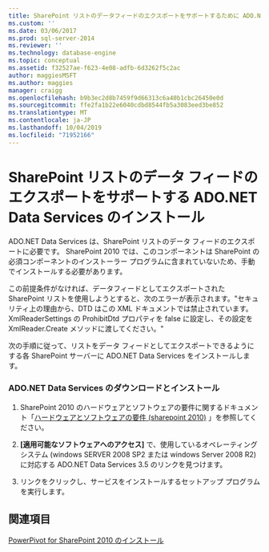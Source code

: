 ```yaml
---
title: SharePoint リストのデータフィードのエクスポートをサポートするために ADO.NET Data Services をインストールする |Microsoft Docs
ms.custom: ''
ms.date: 03/06/2017
ms.prod: sql-server-2014
ms.reviewer: ''
ms.technology: database-engine
ms.topic: conceptual
ms.assetid: f32527ae-f623-4e08-adfb-6d3262f5c2ac
author: maggiesMSFT
ms.author: maggies
manager: craigg
ms.openlocfilehash: b9b3ec2d8b7459f9d66313c6a40b1cbc26450e0d
ms.sourcegitcommit: ffe2fa1b22e6040cdbd8544fb5a3083eed3be852
ms.translationtype: MT
ms.contentlocale: ja-JP
ms.lasthandoff: 10/04/2019
ms.locfileid: "71952166"
---
```

# <a name="install-adonet-data-services-to-support-data-feed-exports-of-sharepoint-lists"></a>SharePoint リストのデータ フィードのエクスポートをサポートする ADO.NET Data Services のインストール
  ADO.NET Data Services は、SharePoint リストのデータ フィードのエクスポートに必要です。 SharePoint 2010 では、このコンポーネントは SharePoint の必須コンポーネントのインストーラー プログラムに含まれていないため、手動でインストールする必要があります。  
  
 この前提条件がなければ、データフィードとしてエクスポートされた SharePoint リストを使用しようとすると、次のエラーが表示されます。"セキュリティ上の理由から、DTD はこの XML ドキュメントでは禁止されています。 XmlReaderSettings の ProhibitDtd プロパティを false に設定し、その設定を XmlReader.Create メソッドに渡してください。"  
  
 次の手順に従って、リストをデータ フィードとしてエクスポートできるようにする各 SharePoint サーバーに ADO.NET Data Services をインストールします。  
  
### <a name="download-and-install-adonet-data-services"></a>ADO.NET Data Services のダウンロードとインストール  
  
1.  SharePoint 2010 のハードウェアとソフトウェアの要件に関するドキュメント「[ハードウェアとソフトウェアの要件 (sharepoint 2010)](https://go.microsoft.com/fwlink/?LinkId=169734) 」を参照してください。  
  
2.  **[適用可能なソフトウェアへのアクセス]** で、使用しているオペレーティングシステム (windows SERVER 2008 SP2 または windows Server 2008 R2) に対応する ADO.NET Data Services 3.5 のリンクを見つけます。  
  
3.  リンクをクリックし、サービスをインストールするセットアップ プログラムを実行します。  
  
## <a name="see-also"></a>関連項目  
 [PowerPivot for SharePoint 2010 のインストール](../../../2014/sql-server/install/powerpivot-for-sharepoint-2010-installation.md)  
  
  
